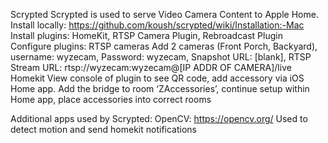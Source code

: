 Scrypted
Scrypted is used to serve Video Camera Content to Apple Home.
Install locally: https://github.com/koush/scrypted/wiki/Installation:-Mac
Install plugins: HomeKit, RTSP Camera Plugin, Rebroadcast Plugin
Configure plugins:
RTSP cameras
Add 2 cameras (Front Porch, Backyard), username: wyzecam, Password: wyzecam, Snapshot URL: [blank], RTSP Stream URL: rtsp://wyzecam:wyzecam@[IP ADDR OF CAMERA]/live
Homekit
View console of plugin to see QR code, add accessory via iOS Home app. 
Add the bridge to room ‘ZAccessories’, continue setup within Home app, place accessories into correct rooms

Additional apps used by Scrypted:
OpenCV: https://opencv.org/
Used to detect motion and send homekit notifications
